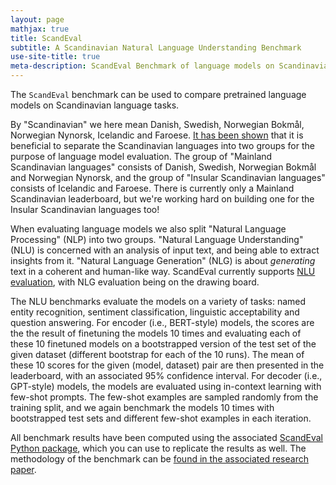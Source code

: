 ```yaml
---
layout: page
mathjax: true
title: ScandEval
subtitle: A Scandinavian Natural Language Understanding Benchmark
use-site-title: true
meta-description: ScandEval Benchmark of language models on Scandinavian language tasks
---
```

The `ScandEval` benchmark can be used to compare pretrained language models on
Scandinavian language tasks.

By "Scandinavian" we here mean Danish, Swedish, Norwegian Bokmål, Norwegian Nynorsk,
Icelandic and Faroese. [It has been
shown](https://aclanthology.org/2023.nodalida-1.20/) that it is beneficial to separate
the Scandinavian languages into two groups for the purpose of language model
evaluation. The group of "Mainland Scandinavian languages" consists of Danish, Swedish,
Norwegian Bokmål and Norwegian Nynorsk, and the group of "Insular Scandinavian
languages" consists of Icelandic and Faroese. There is currently only a Mainland
Scandinavian leaderboard, but we're working hard on building one for the Insular
Scandinavian languages too!

When evaluating language models we also split "Natural Language Processing" (NLP) into
two groups. "Natural Language Understanding" (NLU) is concerned with an analysis of
input text, and being able to extract insights from it. "Natural Language Generation"
(NLG) is about *generating* text in a coherent and human-like way. ScandEval currently
supports [NLU
evaluation](https://scandeval.github.io/mainland-scandinavian-nlu-benchmark/), with NLG
evaluation being on the drawing board.

The NLU benchmarks evaluate the models on a variety of tasks: named entity recognition,
sentiment classification, linguistic acceptability and question answering. For encoder
(i.e., BERT-style) models, the scores are the the result of finetuning the models 10
times and evaluating each of these 10 finetuned models on a bootstrapped version of the
test set of the given dataset (different bootstrap for each of the 10 runs). The mean
of these 10 scores for the given (model, dataset) pair are then presented in the
leaderboard, with an associated 95% confidence interval. For decoder (i.e., GPT-style)
models, the models are evaluated using in-context learning with few-shot prompts. The
few-shot examples are sampled randomly from the training split, and we again benchmark
the models 10 times with bootstrapped test sets and different few-shot examples in each
iteration.

All benchmark results have been computed using the associated
[ScandEval Python package](https://github.com/saattrupdan/ScandEval), which you
can use to replicate the results as well. The methodology of the benchmark can be
[found in the associated research paper](https://aclanthology.org/2023.nodalida-1.20/).
